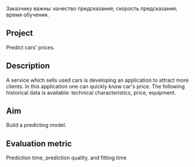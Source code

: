 Заказчику важны:
качество предсказания;
скорость предсказания;
время обучения.

## Project
Predict cars' prices.
## Description
A service which sells used cars is developing an application to attract more clients. In this application one can quickly know car's price. 
The following historical data is available: technical characteristics, price, equipment.
## Aim
Build a predicting model.
## Evaluation metric
Prediction time, prediction quality, and fitting time
